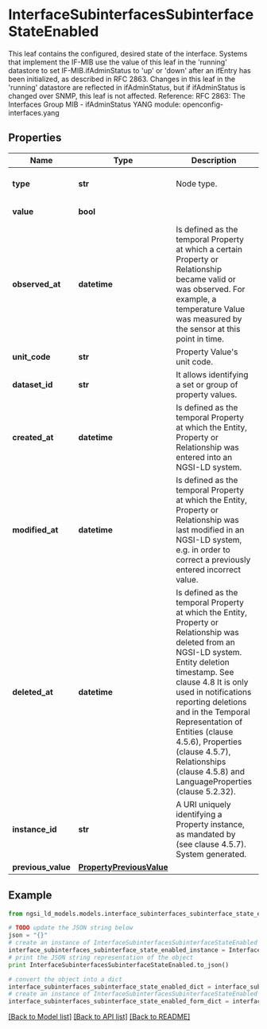 # InterfaceSubinterfacesSubinterfaceStateEnabled

This leaf contains the configured, desired state of the interface.  Systems that implement the IF-MIB use the value of this leaf in the 'running' datastore to set IF-MIB.ifAdminStatus to 'up' or 'down' after an ifEntry has been initialized, as described in RFC 2863.  Changes in this leaf in the 'running' datastore are reflected in ifAdminStatus, but if ifAdminStatus is changed over SNMP, this leaf is not affected.  Reference: RFC 2863: The Interfaces Group MIB - ifAdminStatus  YANG module: openconfig-interfaces.yang 

## Properties

Name | Type | Description | Notes
------------ | ------------- | ------------- | -------------
**type** | **str** | Node type.  | [optional] [default to 'Property']
**value** | **bool** |  | [default to True]
**observed_at** | **datetime** | Is defined as the temporal Property at which a certain Property or Relationship became valid or was observed. For example, a temperature Value was measured by the sensor at this point in time.  | [optional] 
**unit_code** | **str** | Property Value&#39;s unit code.  | [optional] 
**dataset_id** | **str** | It allows identifying a set or group of property values.  | [optional] 
**created_at** | **datetime** | Is defined as the temporal Property at which the Entity, Property or Relationship was entered into an NGSI-LD system.  | [optional] [readonly] 
**modified_at** | **datetime** | Is defined as the temporal Property at which the Entity, Property or Relationship was last modified in an NGSI-LD system, e.g. in order to correct a previously entered incorrect value.  | [optional] [readonly] 
**deleted_at** | **datetime** | Is defined as the temporal Property at which the Entity, Property or Relationship was deleted from an NGSI-LD system.  Entity deletion timestamp. See clause 4.8 It is only used in notifications reporting deletions and in the Temporal Representation of Entities (clause 4.5.6), Properties (clause 4.5.7), Relationships (clause 4.5.8) and LanguageProperties (clause 5.2.32).  | [optional] [readonly] 
**instance_id** | **str** | A URI uniquely identifying a Property instance, as mandated by (see clause 4.5.7). System generated.  | [optional] [readonly] 
**previous_value** | [**PropertyPreviousValue**](PropertyPreviousValue.md) |  | [optional] 

## Example

```python
from ngsi_ld_models.models.interface_subinterfaces_subinterface_state_enabled import InterfaceSubinterfacesSubinterfaceStateEnabled

# TODO update the JSON string below
json = "{}"
# create an instance of InterfaceSubinterfacesSubinterfaceStateEnabled from a JSON string
interface_subinterfaces_subinterface_state_enabled_instance = InterfaceSubinterfacesSubinterfaceStateEnabled.from_json(json)
# print the JSON string representation of the object
print InterfaceSubinterfacesSubinterfaceStateEnabled.to_json()

# convert the object into a dict
interface_subinterfaces_subinterface_state_enabled_dict = interface_subinterfaces_subinterface_state_enabled_instance.to_dict()
# create an instance of InterfaceSubinterfacesSubinterfaceStateEnabled from a dict
interface_subinterfaces_subinterface_state_enabled_form_dict = interface_subinterfaces_subinterface_state_enabled.from_dict(interface_subinterfaces_subinterface_state_enabled_dict)
```
[[Back to Model list]](../README.md#documentation-for-models) [[Back to API list]](../README.md#documentation-for-api-endpoints) [[Back to README]](../README.md)


